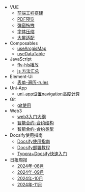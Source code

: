 <!--
 * @Description: 侧边栏文件
 * @Version: 2.0
 * @Autor: GXY
 * @Date: 2024-10-31 13:23:26
 * @LastEditors: GXY
 * @LastEditTime: 2024-11-20 10:01:03
-->
* VUE
  * [前端工程搭建](/ProjectDocs/Web_Engineering_Construction.md)
  * [PDF预览](/ProjectDocs/Preview_Pdf.md)
  * [弹窗拖拽](/ProjectDocs/Pop_Up_Drag.md)
  * [字体压缩](/ProjectDocs/Font_Compression.md)
  * [大屏适配](/ProjectDocs/Large_Screen_Adaptation.md)
* Composables
  * [useArcgisMap](/ProjectDocs/Use_Arcgis_Map.md)
  * [useDataTable](/ProjectDocs/Use_Data_Table.md)
* JavaScript
  * [flv-hls播放](/ProjectDocs/Flv_Hls_Play.md)
  * [js 方法汇总](/ProjectDocs/Method_Js.md)
* Element-Ui
  * [表单-遍历-rules](/ProjectDocs/Form_Traversal_Rules.md)
* Uni-App
  * [uni-app设置navigation高度计算](/ProjectDocs/Navigation_Height_Calculation.md)
* Git
  * [git使用](/ProjectDocs/Method_Git.md) 
* Web3
  * [web3入门大纲](/ProjectDocs/Started_Outline.md)
  * [智能合约-合约结构](/ProjectDocs/Solidity_Structure.md)
  * [智能合约-合约类型](/ProjectDocs/Solidity_Type.md)
* Docsify使用指南
  * [Docsify使用指南](/ProjectDocs/Docsify_User_Guide.md)
  * [Docsify部署教程](/ProjectDocs/Docsify_Deployment_Tutorial.md)
  * [Typora+Docsify快速入门](/ProjectDocs/Typora_Docsify_Quick_Start.md)
* 日报周报
  * [2024年-08月](/ProjectDocs/2024_08.md)
  * [2024年-09月](/ProjectDocs/2024_09.md)
  * [2024年-10月](/ProjectDocs/2024_10.md)
  * [2024年-11月](/ProjectDocs/2024_11.md)
  